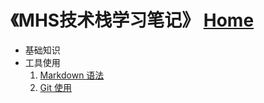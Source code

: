 # 《MHS技术栈学习笔记》 [Home]

- 基础知识
- 工具使用
  1. [Markdown 语法]
  2. [Git 使用]

##
[Home]: https://mhsnet.github.io/note/ "《MHS技术栈学习笔记》"

[Markdown 语法]: https://mhsnet.github.io/note/tools/markdown.html "《Markdown 语法》"
[Git 使用]: https://mhsnet.github.io/note/tools/git.html "《Git 使用》"